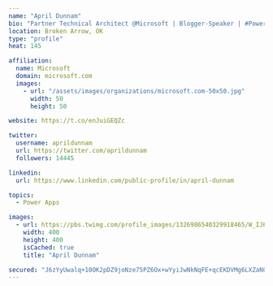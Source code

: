 ```yaml
---
name: "April Dunnam"
bio: "Partner Technical Architect @Microsoft | Blogger-Speaker | #PowerApps, #PowerAutomate, #Office365, #SharePoint | #WIT | #Karaoke Queen"
location: Broken Arrow, OK
type: "profile"
heat: 145

affiliation:
  name: Microsoft
  domain: microsoft.com
  images:
    - url: "/assets/images/organizations/microsoft.com-50x50.jpg"
      width: 50
      height: 50

website: https://t.co/enJuiGEQZc

twitter:
  username: aprildunnam
  url: https://twitter.com/aprildunnam
  followers: 14445

linkedin:
  url: https://www.linkedin.com/public-profile/in/april-dunnam

topics:
  - Power Apps

images:
  - url: https://pbs.twimg.com/profile_images/1326986540329918465/W_IJ6Ih2_400x400.jpg
    width: 400
    height: 400
    isCached: true
    title: "April Dunnam"

secured: "J6zYyUwalq+10OK2pDZ9joNze75PZ6Ox+wYyiJwNkNqFE+qcEKDVMg6LXZaN0TSTsYnbiraVU78zoO580uV35Z9nUYU+FECjKPcs4kSNnaYTQifmJYI/ookNkCx+7QaPBtn/n/ScKMgIa8FB/G4PUsELA4OwKsH2ITNqJ9Vnh8B0Tt5eKG6JJPoCj24d1N+mMq9eXEY+Nfa/H/uDvqrkOfQ7vYg2HeyzhbBH5Oe1pq5OgpBY6TDM8gTZRXiNFJpOyvYbu05WlVtlu2tTRiw3E1/MUGVgJm5rY466Wn5DlwMi6tqNVx9NBGuSEb+WiI1XFGAHZ2+xMGDDTg1OIC9oFX+tVmWBvdhYbB8VyIjTwFSQ1RA7eqzsyhaG5oVxv9zZ//FTG7wMfCCv1O0I4NBrZNSeKQf+6nVI6qcgP7Aq4AA=;Dyv/GSUjg5u/3bkUlHmEKg=="
---
```


